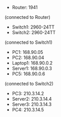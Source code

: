 - Router: 1941

(connected to Router)
- Switch1: 2960-24TT
- Switch2: 2960-24TT


(connected to Switch1)
- PC1: 168.90.05
- PC2: 168.90.04
- Laptop1: 168.90.0.2
- Server1: 168.90.0.3
- PC5: 168.90.0.6


(connected to Switch2)
- PC3: 210.3.14.2
- Server2: 210.3.14.4
- Server3: 210.3.14.3
- PC4: 210.3.14.5


